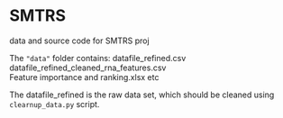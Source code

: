 # SMTRS
data and source code for SMTRS proj

The `"data"` folder contains:
datafile_refined.csv
datafile_refined_cleaned_rna_features.csv   
Feature importance and ranking.xlsx 
etc

The datafile_refined is the raw data set, which should be cleaned using `clearnup_data.py` script.



